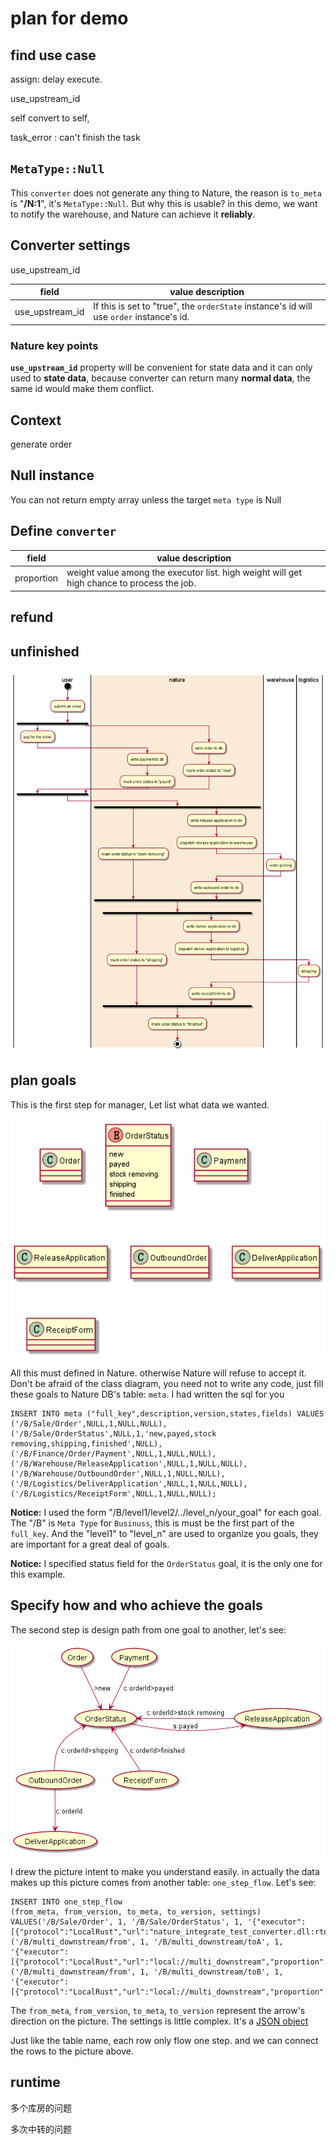 # plan for demo

## find use case

assign: delay execute.

use_upstream_id

self convert to self, 

task_error : can't finish the task

## `MetaType::Null`

This `converter` does not generate any thing to Nature, the reason is `to_meta` is "**/N:1**", it's `MetaType::Null`.  But why this is usable?  in this demo, we want to notify the warehouse,  and Nature can achieve it **reliably**.  

## Converter settings

use_upstream_id

| field           | value description                                            |
| --------------- | ------------------------------------------------------------ |
| use_upstream_id | If this is set to "true", the `orderState` instance's id will use `order` instance's id. |

### Nature key points

**`use_upstream_id`** property will be convenient for state data and it can only used to **state data**, because converter can return many **normal data**, the same id would make them conflict.



## Context

generate order

## Null instance 

You can not return empty array unless the target `meta type` is Null

## Define `converter`

| field      | value description                                            |
| ---------- | ------------------------------------------------------------ |
| proportion | weight value among the executor list. high weight will get high chance to process the job. |



## refund



## unfinished

###### ![process flow](processing_flow.png)

## plan goals

This is the first step for manager, Let list what data we wanted.

![plan goals](doc/plan_goals.png)

All this must defined in Nature. otherwise Nature will refuse to accept it. Don't be afraid of the class diagram, you need not to write any code, just fill these goals to Nature DB's table: `meta`.  I had written the sql for you

```sqlite
INSERT INTO meta ("full_key",description,version,states,fields) VALUES
('/B/Sale/Order',NULL,1,NULL,NULL),
('/B/Sale/OrderStatus',NULL,1,'new,payed,stock removing,shipping,finished',NULL),
('/B/Finance/Order/Payment',NULL,1,NULL,NULL),
('/B/Warehouse/ReleaseApplication',NULL,1,NULL,NULL),
('/B/Warehouse/OutboundOrder',NULL,1,NULL,NULL),
('/B/Logistics/DeliverApplication',NULL,1,NULL,NULL),
('/B/Logistics/ReceiptForm',NULL,1,NULL,NULL);
```

__Notice:__ I used the form "/B/level1/level2/../level_n/your_goal" for each goal.  The "/B" is `Meta Type` for `Businuss`, this is must be the first part of the `full_key`. And the "level1" to "level_n" are used to organize you goals, they are important for a great deal of goals.

__Notice:__  I specified status field for the `OrderStatus` goal, it is the only one for this example.

## Specify how and who achieve the goals

The second step is design path from one goal to another, let's see:

![how](how.png)

I drew the picture intent to make you understand easily. in actually the data makes up this picture comes from another table: `one_step_flow`. Let's see:

```sqlite
INSERT INTO one_step_flow
(from_meta, from_version, to_meta, to_version, settings)
VALUES('/B/Sale/Order', 1, '/B/Sale/OrderStatus', 1, '{"executor":[{"protocol":"LocalRust","url":"nature_integrate_test_converter.dll:rtn_one","proportion":1}]}'),
('/B/multi_downstream/from', 1, '/B/multi_downstream/toA', 1, '{"executor":[{"protocol":"LocalRust","url":"local://multi_downstream","proportion":1}]}'),
('/B/multi_downstream/from', 1, '/B/multi_downstream/toB', 1, '{"executor":[{"protocol":"LocalRust","url":"local://multi_downstream","proportion":1}]}');

```

The `from_meta`, `from_version`, `to_meta`, `to_version` represent the arrow's direction on the picture. The settings is little complex. It's a [JSON object](../Nature/doc/help/reference.md#settings)







Just like the table name, each row only flow one step. and we can connect the rows to the picture above.







## runtime

多个库房的问题

多次中转的问题
